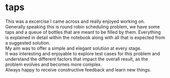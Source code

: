 # taps

This was a excercise I came across and really enjoyed working on.<br>
Generally speaking this is round robin scheduling problem, we have some taps and a queue of bottles that are meant to be filled by them. Everything is explained in detail within the notebook along with all that is expected from a suggested solution.<br>
My aim was to offer a simple and elegant solution at every stage.<br>
It was interesting and enjoyable to explore test cases for this problem and understand the different factors that impact the overall result, as the problem evolves and becomes more complex.<br>
Always happy to receive constructive feedback and learn new things.
